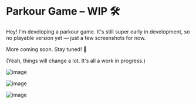 

# Parkour Game – WIP 🛠️

Hey! I'm developing a parkour game. It's still super early in development, so no playable version yet — just a few screenshots for now.

More coming soon. Stay tuned! 👀

(Yeah, things will change a lot. It's all a work in progress.)

![image](https://github.com/user-attachments/assets/692cc850-e06b-425a-8ca6-b24a8176ce6e)

![image](https://github.com/user-attachments/assets/d4350fda-0cf9-4c86-8e7e-e874a0d21340)

![image](https://github.com/user-attachments/assets/e169637d-7f9a-4560-ae8c-37ca21d8bed7)
